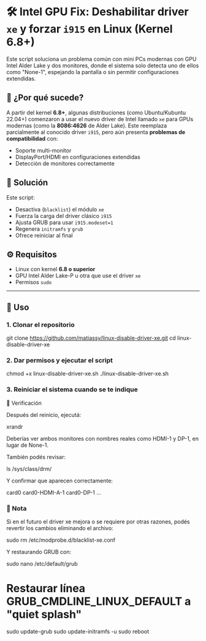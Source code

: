 # 🛠️ Intel GPU Fix: Deshabilitar driver `xe` y forzar `i915` en Linux (Kernel 6.8+)

Este script soluciona un problema común con mini PCs modernas con GPU Intel Alder Lake y dos monitores, donde el sistema solo detecta uno de ellos como "None-1", espejando la pantalla o sin permitir configuraciones extendidas.

## 📌 ¿Por qué sucede?

A partir del kernel **6.8+**, algunas distribuciones (como Ubuntu/Kubuntu 22.04+) comenzaron a usar el nuevo driver de Intel llamado `xe` para GPUs modernas (como la **8086:4626** de Alder Lake). Este reemplaza parcialmente al conocido driver `i915`, pero aún presenta **problemas de compatibilidad** con:

- Soporte multi-monitor
- DisplayPort/HDMI en configuraciones extendidas
- Detección de monitores correctamente

## 🧩 Solución

Este script:

- Desactiva (`blacklist`) el módulo `xe`
- Fuerza la carga del driver clásico `i915`
- Ajusta GRUB para usar `i915.modeset=1`
- Regenera `initramfs` y `grub`
- Ofrece reiniciar al final

## ⚙️ Requisitos

- Linux con kernel **6.8 o superior**
- GPU Intel Alder Lake-P u otra que use el driver `xe`
- Permisos `sudo`

---

## 🚀 Uso

### 1. Clonar el repositorio

git clone https://github.com/matiassy/linux-disable-driver-xe.git
cd linux-disable-driver-xe


### 2. Dar permisos y ejecutar el script

chmod +x linux-disable-driver-xe.sh
./linux-disable-driver-xe.sh

### 3. Reiniciar el sistema cuando se te indique
🧪 Verificación

Después del reinicio, ejecutá:

xrandr

Deberías ver ambos monitores con nombres reales como HDMI-1 y DP-1, en lugar de None-1.

También podés revisar:

ls /sys/class/drm/

Y confirmar que aparecen correctamente:

card0
card0-HDMI-A-1
card0-DP-1
...

### 🛟 Nota

Si en el futuro el driver xe mejora o se requiere por otras razones, podés revertir los cambios eliminando el archivo:

sudo rm /etc/modprobe.d/blacklist-xe.conf

Y restaurando GRUB con:

sudo nano /etc/default/grub
# Restaurar línea GRUB_CMDLINE_LINUX_DEFAULT a "quiet splash"
sudo update-grub
sudo update-initramfs -u
sudo reboot
